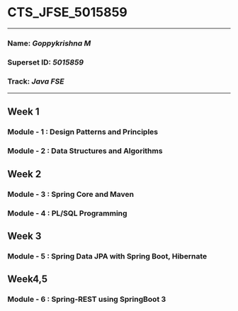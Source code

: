 # CTS_JFSE_5015859
___
### Name: *Goppykrishna M*
### Superset ID: *5015859*
### Track: *Java FSE*
___

## Week 1

### Module - 1 : Design Patterns and Principles
### Module - 2 : Data Structures and Algorithms

## Week 2

### Module - 3 : Spring Core and Maven
### Module - 4 : PL/SQL Programming

## Week 3

### Module - 5 : Spring Data JPA with Spring Boot, Hibernate

## Week4,5

### Module - 6 : Spring-REST using SpringBoot 3
